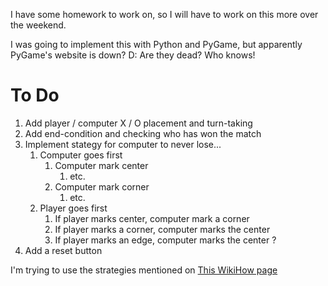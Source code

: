 I have some homework to work on, so I will have to work on this more over the weekend.

I was going to implement this with Python and PyGame, but apparently PyGame's website is down? D:
Are they dead? Who knows!

# To Do

1. Add player / computer X / O placement and turn-taking
1. Add end-condition and checking who has won the match
1. Implement stategy for computer to never lose...
    1. Computer goes first
        1. Computer mark center
            1. etc.
        1. Computer mark corner
		    1. etc.
    1. Player goes first
        1. If player marks center, computer mark a corner
        1. If player marks a corner, computer marks the center
        1. If player marks an edge, computer marks the center ?
1. Add a reset button

I'm trying to use the strategies mentioned on [This WikiHow page](http://www.wikihow.com/Win-at-Tic-Tac-Toe)
